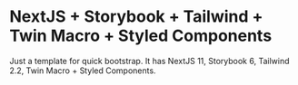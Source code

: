 # NextJS + Storybook + Tailwind + Twin Macro + Styled Components

Just a template for quick bootstrap. It has NextJS 11, Storybook 6, Tailwind 2.2, Twin Macro + Styled Components.
